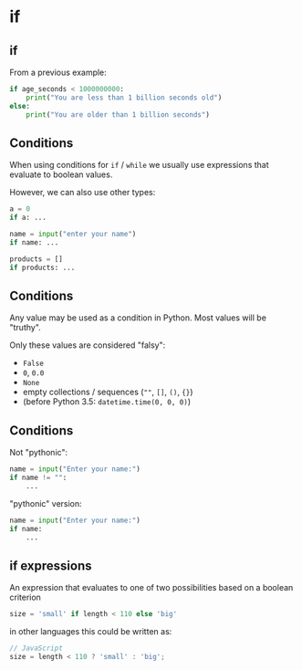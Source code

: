 # if

## if

From a previous example:

```py
if age_seconds < 1000000000:
    print("You are less than 1 billion seconds old")
else:
    print("You are older than 1 billion seconds")
```

## Conditions

When using conditions for `if` / `while` we usually use expressions that evaluate to boolean values.

However, we can also use other types:

```py
a = 0
if a: ...

name = input("enter your name")
if name: ...

products = []
if products: ...
```

## Conditions

Any value may be used as a condition in Python. Most values will be "truthy".

Only these values are considered "falsy":

- `False`
- `0`, `0.0`
- `None`
- empty collections / sequences (`""`, `[]`, `()`, `{}`)
- (before Python 3.5: `datetime.time(0, 0, 0)`)

## Conditions

Not "pythonic":

```py
name = input("Enter your name:")
if name != "":
    ...
```

"pythonic" version:

```py
name = input("Enter your name:")
if name:
    ...
```

## if expressions

An expression that evaluates to one of two possibilities based on a boolean criterion

```py
size = 'small' if length < 110 else 'big'
```

in other languages this could be written as:

```js
// JavaScript
size = length < 110 ? 'small' : 'big';
```
